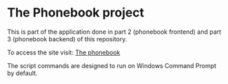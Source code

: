 # The Phonebook project

This is part of the application done in part 2 (phonebook frontend) and part 3 (phonebook backend) of this repository.

To access the site visit: [The phonebook](https://phonebook-collins-kipepe.fly.dev/)

The script commands are designed to run on Windows Command Prompt by default.
